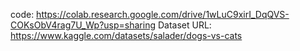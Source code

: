 code: https://colab.research.google.com/drive/1wLuC9xirI_DqQVS-COKsObV4rag7U_Wp?usp=sharing
Dataset URL: https://www.kaggle.com/datasets/salader/dogs-vs-cats
